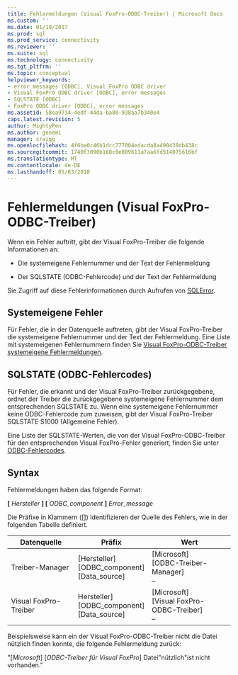 ```yaml
---
title: Fehlermeldungen (Visual FoxPro-ODBC-Treiber) | Microsoft Docs
ms.custom: ''
ms.date: 01/19/2017
ms.prod: sql
ms.prod_service: connectivity
ms.reviewer: ''
ms.suite: sql
ms.technology: connectivity
ms.tgt_pltfrm: ''
ms.topic: conceptual
helpviewer_keywords:
- error messages [ODBC], Visual FoxPro ODBC driver
- Visual FoxPro ODBC driver [ODBC], error messages
- SQLSTATE [ODBC]
- FoxPro ODBC driver [ODBC], error messages
ms.assetid: 58ea9734-4edf-44da-ba80-938aa7b340e4
caps.latest.revision: 5
author: MightyPen
ms.author: genemi
manager: craigg
ms.openlocfilehash: 4f6be0c46b1dcc777004edacda8a490438db438c
ms.sourcegitcommit: 1740f3090b168c0e809611a7aa6fd514075616bf
ms.translationtype: MT
ms.contentlocale: de-DE
ms.lasthandoff: 05/03/2018
---
```

# <a name="error-messages-visual-foxpro-odbc-driver"></a>Fehlermeldungen (Visual FoxPro-ODBC-Treiber)
Wenn ein Fehler auftritt, gibt der Visual FoxPro-Treiber die folgende Informationen an:  
  
-   Die systemeigene Fehlernummer und der Text der Fehlermeldung  
  
-   Der SQLSTATE (ODBC-Fehlercode) und der Text der Fehlermeldung  
  
 Sie Zugriff auf diese Fehlerinformationen durch Aufrufen von [SQLError](../../odbc/microsoft/sqlerror-visual-foxpro-odbc-driver.md).  
  
## <a name="native-errors"></a>Systemeigene Fehler  
 Für Fehler, die in der Datenquelle auftreten, gibt der Visual FoxPro-Treiber die systemeigene Fehlernummer und der Text der Fehlermeldung. Eine Liste mit systemeigenen Fehlernummern finden Sie [Visual FoxPro-ODBC-Treiber systemeigene Fehlermeldungen](../../odbc/microsoft/visual-foxpro-odbc-driver-native-error-messages.md).  
  
## <a name="sqlstate-odbc-error-codes"></a>SQLSTATE (ODBC-Fehlercodes)  
 Für Fehler, die erkannt und der Visual FoxPro-Treiber zurückgegebene, ordnet der Treiber die zurückgegebene systemeigene Fehlernummer dem entsprechenden SQLSTATE zu. Wenn eine systemeigene Fehlernummer keine ODBC-Fehlercode zum zuweisen, gibt der Visual FoxPro-Treiber SQLSTATE S1000 (Allgemeine Fehler).  
  
 Eine Liste der SQLSTATE-Werten, die von der Visual FoxPro-ODBC-Treiber für den entsprechenden Visual FoxPro-Fehler generiert, finden Sie unter [ODBC-Fehlercodes](../../odbc/microsoft/odbc-error-codes-visual-foxpro-odbc-driver.md).  
  
## <a name="syntax"></a>Syntax  
 Fehlermeldungen haben das folgende Format:  
  
 **[** *Hersteller* **] [** *ODBC_component* **]** *Error_message*  
  
 Die Präfixe in Klammern ([]) Identifizieren der Quelle des Fehlers, wie in der folgenden Tabelle definiert.  
  
|Datenquelle|Präfix|Wert|  
|-----------------|------------|-----------|  
|Treiber-Manager|[Hersteller]<br />[ODBC_component]<br />[Data_source]|[Microsoft]<br />[ODBC-Treiber-Manager]<br />–|  
|Visual FoxPro-Treiber|Hersteller]<br />[ODBC_component]<br />[Data_source]|[Microsoft]<br />[Visual FoxPro-ODBC-Treiber]<br />–|  
  
 Beispielsweise kann ein der Visual FoxPro-ODBC-Treiber nicht die Datei nützlich finden konnte, die folgende Fehlermeldung zurück:  
  
 "[*Microsoft*] [*ODBC-Treiber für Visual FoxPro*] Datei"nützlich"ist nicht vorhanden."
